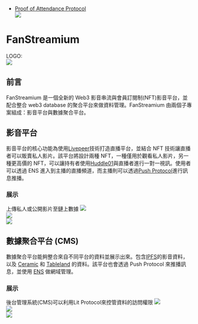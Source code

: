 
- [Proof of Attendance Protocol](https://collectors.poap.xyz/scan/0xc8601255383d5ccdcfae9bc42f837fd57e300812)  
  ![](https://github.com/UranusLin/FanStreamium/blob/main/assets/poap.jpg)

# FanStreamium

LOGO:  
![](https://github.com/UranusLin/FanStreamium/blob/main/assets/logo.jpg)

## 前言

FanStreamium 是一個全新的 Web3 影音串流與會員訂閱制(NFT)影音平台，並配合整合 web3 database 的聚合平台來做資料管理。FanStreamium 由兩個子專案組成：影音平台與數據聚合平台。

## 影音平台

影音平台的核心功能為使用[Livepeer](https://docs.livepeer.org/)技術打造直播平台，並結合 NFT 技術讓直播者可以販賣私人影片。該平台將設計兩種 NFT，一種僅用於觀看私人影片，另一種更高價的 NFT，可以讓持有者使用[Huddle01](https://www.huddle01.com/)與直播者進行一對一視訊。使用者可以透過 ENS 進入到主播的直播頻道，而主播則可以透過[Push Protocol](https://push.org/)進行訊息推播。

### 展示

上傳私人或公開影片至鏈上數據
![](https://github.com/UranusLin/FanStreamium/blob/main/assets/demo1.jpg)  
![](https://github.com/UranusLin/FanStreamium/blob/main/assets/demo2.jpg)  
![](https://github.com/UranusLin/FanStreamium/blob/main/assets/demo3.jpg)

## 數據聚合平台 (CMS)

數據聚合平台能夠整合來自不同平台的資料並展示出來。包含[IPFS](https://ipfs.tech/)的影音資料，以及 [Ceramic](https://ceramic.network/) 和 [Tableland](https://tableland.xyz/) 的資料。該平台也會透過 Push Protocol 來推播訊息，並使用 [ENS](https://ens.domains/) 做網域管理。

### 展示

後台管理系統(CMS)可以利用Lit Protocol來控管資料的訪問權限
![](https://github.com/UranusLin/FanStreamium/blob/main/assets/demo4.jpg)  
![](https://github.com/UranusLin/FanStreamium/blob/main/assets/demo5.jpg)  
![](https://github.com/UranusLin/FanStreamium/blob/main/assets/demo6.jpg)
